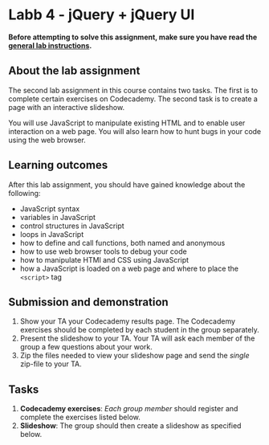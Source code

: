 # Labb 4 - jQuery + jQuery UI

**Before attempting to solve this assignment, make sure you have read the [general lab instructions](page.en.php?id=labs).**

## About the lab assignment

The second lab assignment in this course contains two tasks. The first is to complete certain exercises on Codecademy. The second task is to create a page with an interactive slideshow.

You will use JavaScript to manipulate existing HTML and to enable user interaction on a web page. You will also learn how to hunt bugs in your code using the web browser.

## Learning outcomes

After this lab assignment, you should have gained knowledge about the following:

* JavaScript syntax
* variables in JavaScript
* control structures in JavaScript
* loops in JavaScript
* how to define and call functions, both named and anonymous
* how to use web browser tools to debug your code
* how to manipulate HTMl and CSS using JavaScript
* how a JavaScript is loaded on a web page and where to place the `<script>` tag

## Submission and demonstration

1. Show your TA your Codecademy results page. The Codecademy exercises should be completed by each student in the group separately. 
2. Present the slideshow to your TA. Your TA will ask each member of the group a few questions about your work.
2. Zip the files needed to view your slideshow page and send the *single* zip-file to your TA.

## Tasks

1. **Codecademy exercises**: *Each group member* should register and complete the exercises listed below.
2. **Slideshow**: The group should then create a slideshow as specified below.